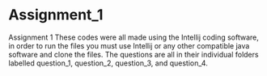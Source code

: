 # Assignment_1
Assignment 1
These codes were all made using the Intellij coding software, in order to run the files you must use Intellij or any other compatible java software and clone the files.
The questions are all in their individual folders labelled question_1, question_2, question_3, and question_4.
